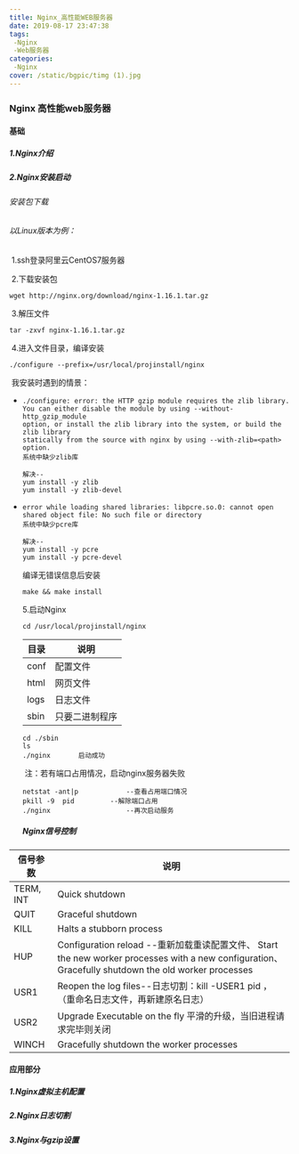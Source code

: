 ```yaml
---
title: Nginx_高性能WEB服务器
date: 2019-08-17 23:47:38
tags:
 -Nginx
 -Web服务器
categories:
 -Nginx
cover: /static/bgpic/timg (1).jpg
---
```


### Nginx   高性能web服务器

#### 基础

##### 1.Nginx介绍

##### 2.Nginx安装启动

###### 安装包下载

[Nginx_Linux1.16.1]: http://nginx.org/download/nginx-1.16.1.tar.gz
[Nginx_windows1.16.1]: http://nginx.org/download/nginx-1.16.1.zip

###### 以Linux版本为例：

​	1.ssh登录阿里云CentOS7服务器

​	2.下载安装包

```
wget http://nginx.org/download/nginx-1.16.1.tar.gz
```

​	3.解压文件

```
tar -zxvf nginx-1.16.1.tar.gz 
```

​	4.进入文件目录，编译安装 <!--编译安装时可能遇到缺少库的情况，后面说明-->

```
./configure --prefix=/usr/local/projinstall/nginx
```

​	我安装时遇到的情景：

- ```
  ./configure: error: the HTTP gzip module requires the zlib library.
  You can either disable the module by using --without-http_gzip_module
  option, or install the zlib library into the system, or build the zlib library
  statically from the source with nginx by using --with-zlib=<path> option.
  系统中缺少zlib库
  
  解决--
  yum install -y zlib
  yum install -y zlib-devel
  ```

  

- ```
  error while loading shared libraries: libpcre.so.0: cannot open shared object file: No such file or directory
  系统中缺少pcre库
  
  解决--
  yum install -y pcre
  yum install -y pcre-devel
  ```

  编译无错误信息后安装

  ```
  make && make install
  ```

  5.启动Nginx

  ```
  cd /usr/local/projinstall/nginx
  ```

  | 目录 | 说明           |
  | ---- | -------------- |
  | conf | 配置文件       |
  | html | 网页文件       |
  | logs | 日志文件       |
  | sbin | 只要二进制程序 |

  ```
  cd ./sbin
  ls
  ./nginx		启动成功
  ```

  ​	注：若有端口占用情况，启动nginx服务器失败

  ```
  netstat -ant|p			--查看占用端口情况
  pkill -9  pid			--解除端口占用
  ./nginx					--再次启动服务
  ```

  ##### Nginx信号控制

  [官方地址]: https://www.nginx.com/resources/wiki/start/topics/tutorials/commandline/

| 信号参数  | 说明                                                         |
| --------- | ------------------------------------------------------------ |
| TERM, INT | Quick shutdown                                               |
| QUIT      | Graceful shutdown                                            |
| KILL      | Halts a stubborn process                                     |
| HUP       | Configuration reload  --重新加载重读配置文件、                                                                                                                              Start the new worker processes with a new configuration、                                                         Gracefully shutdown the old worker processes |
| USR1      | Reopen the log files--日志切割：kill -USER1 pid  ，（重命名日志文件，再新建原名日志） |
| USR2      | Upgrade Executable on the fly       平滑的升级，当旧进程请求完毕则关闭 |
| WINCH     | Gracefully shutdown the worker processes                     |



#### 应用部分

##### 1.Nginx虚拟主机配置

##### 2.Nginx日志切割

##### 3.Nginx与gzip设置

